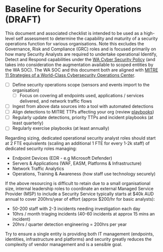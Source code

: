 # Baseline for Security Operations (DRAFT)

This document and associated checklist is intended to be used as a high-level self assessment to determine the capability and maturity of a security operations function for various organisations. Note this excludes the Governance, Risk and Compliance (GRC) roles and is focused primarily on how many Security Analysts are required to undertake operational Identify, Detect and Respond capabilities under the [WA Cyber Security Policy](https://www.wa.gov.au/government/publications/wa-government-cyber-security-policy) (and takes into consideration the augmentation available to scoped entities by the WA SOC). The WA SOC and this document both are aligned with [MITRE 11 Strategies of a World-Class Cybersecurity Operations Center](../pdfs/11-strategies-of-a-world-class-cybersecurity-operations-center.pdf).

- [ ] Define security operations scope (sensors and events import to the organisation)
    - [ ] Focus on covering all endpoints used, applications / services delivered, and network traffic flows
- [ ] Ingest from above data sources into a tool with automated detections
- [ ] Align detections to MITRE TTPs affecting your org (review [playbooks](../guidelines/playbooks.md))
- [ ] Regularly update detections, priority TTPs and incident playbooks (at least quarterly)
- [ ] Regularly exercise playbooks (at least annually)

Regarding sizing, dedicated operational security analyst roles should start at 2 FTE equivalents (scaling an additional 1 FTE for every 1-2k staff) of dedicated security roles managing:

- Endpoint Devices (EDR - e.g Microsoft Defender)
- Servers & Applications (WAF, EASM, Platforms & Infrastructure)
- Network Traffic Analytics
- Operations, Training & Awareness (how staff use technology securely)

If the above resourcing is difficult to retain due to a small organisational size, internal leadership roles to coordinate an external Managed Service Provider (MSP) to include a Security Service typically starts at $40k AUD annual to cover 200hrs/year of effort (approx $200/hr for basic analysts):

- 50-200 staff with 2-3 incidents needing investigation each day
- 10hrs / month triaging incidents (40-60 incidents at approx 15 mins an incident)
- 20hrs / quarter detection engineering = 200hrs per year

Try to ensure a single entity is providing both IT management (endpoints, identities, infrastructure and platforms) and security greatly reduces the complexity of vendor management and is a sensible goal.

